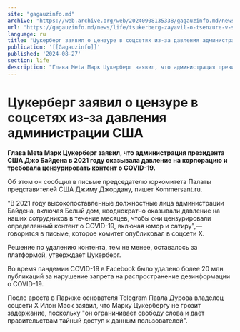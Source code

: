```yaml
---
site: "gagauzinfo.md"
archive: "https://web.archive.org/web/20240908135338/gagauzinfo.md/news/life/tsukerberg-zayavil-o-tsenzure-v-sotssetyah-iz-za-davleniya-administratsii-ssha"
url: "https://gagauzinfo.md/news/life/tsukerberg-zayavil-o-tsenzure-v-sotssetyah-iz-za-davleniya-administratsii-ssha"
language: ru
title: "Цукерберг заявил о цензуре в соцсетях из-за давления администрации США"
publication: '[[Gagauzinfo]]'
published: '2024-08-27'
section: life
description: "Глава Meta Марк Цукерберг заявил, что администрация президента США Джо Байдена в 2021 году оказывала давление на корпорацию и требовала цензурировать контент о COVID-19."
---
```


# Цукерберг заявил о цензуре в соцсетях из-за давления администрации США

**Глава Meta Марк Цукерберг заявил, что администрация президента США Джо Байдена в 2021 году оказывала давление на корпорацию и требовала цензурировать контент о COVID-19.**

Об этом он сообщил в письме председателю юркомитета Палаты представителей США Джиму Джордану, пишет Kommersant.ru.

"В 2021 году высокопоставленные должностные лица администрации Байдена, включая Белый дом, неоднократно оказывали давление на наших сотрудников в течение месяцев, чтобы они цензурировали определенный контент о COVID-19, включая юмор и сатиру",— говорится в письме, которое комитет опубликовал в соцсети X.

Решение по удалению контента, тем не менее, оставалось за платформой, утверждает Цукерберг.

Во время пандемии COVID-19 в Facebook было удалено более 20 млн публикаций за нарушение запрета на распространение дезинформации о COVID-19.

После ареста в Париже основателя Telegram Павла Дурова владелец соцсети X Илон Маск заявил, что Марку Цукербергу не грозит задержание, поскольку "он ограничивает свободу слова и дает правительствам тайный доступ к данным пользователей".